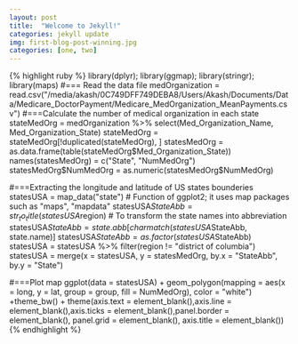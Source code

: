 ```yaml
---
layout: post
title:  "Welcome to Jekyll!"
categories: jekyll update
img: first-blog-post-winning.jpg
categories: [one, two]
---
```

{% highlight ruby %}
library(dplyr); library(ggmap); library(stringr); library(maps)
#=== Read the data file
medOrganization = read.csv("/media/akash/0C749DFF749DEBA8/Users/Akash/Documents/Data/Medicare_DoctorPayment/Medicare_MedOrganization_MeanPayments.csv")
#===Calculate the number of medical organization in each state
stateMedOrg = medOrganization %>% select(Med_Organization_Name, Med_Organization_State)
stateMedOrg = stateMedOrg[!duplicated(stateMedOrg), ]
statesMedOrg = as.data.frame(table(stateMedOrg$Med_Organization_State))
names(statesMedOrg) = c("State", "NumMedOrg")
statesMedOrg$NumMedOrg = as.numeric(statesMedOrg$NumMedOrg)


#===Extracting the longitude and latitude of US states bounderies
statesUSA = map_data("state") # Function of ggplot2; it uses map packages such as "maps", "mapdata"
statesUSA$StateAbb = str_to_title(statesUSA$region) # To transform the state names into abbreviation
statesUSA$StateAbb = state.abb[charmatch(statesUSA$StateAbb,  state.name)]
statesUSA$StateAbb = as.factor(statesUSA$StateAbb)
statesUSA = statesUSA %>% filter(region != "district of columbia")
statesUSA = merge(x = statesUSA, y = statesMedOrg, by.x = "StateAbb", by.y = "State")

#===Plot map
ggplot(data = statesUSA) + geom_polygon(mapping = aes(x = long, y = lat, group = group, fill = NumMedOrg), color = "white") +theme_bw() + theme(axis.text = element_blank(),axis.line = element_blank(),axis.ticks = element_blank(),panel.border = element_blank(), panel.grid = element_blank(), axis.title = element_blank())
{% endhighlight %}



